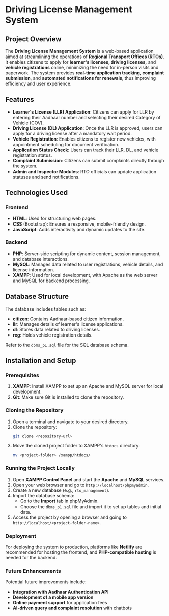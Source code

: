 # **Driving License Management System**

## **Project Overview**

The **Driving License Management System** is a web-based application aimed at streamlining the operations of **Regional Transport Offices (RTOs)**. It enables citizens to apply for **learner's licenses, driving licenses,** and **vehicle registrations** online, minimizing the need for in-person visits and paperwork. The system provides **real-time application tracking, complaint submission**, and **automated notifications for renewals**, thus improving efficiency and user experience.

## **Features**

- **Learner's License (LLR) Application**: Citizens can apply for LLR by entering their Aadhaar number and selecting their desired Category of Vehicle (COV).
- **Driving License (DL) Application**: Once the LLR is approved, users can apply for a driving license after a mandatory wait period.
- **Vehicle Registration**: Enables citizens to register new vehicles, with appointment scheduling for document verification.
- **Application Status Check**: Users can track their LLR, DL, and vehicle registration status.
- **Complaint Submission**: Citizens can submit complaints directly through the system.
- **Admin and Inspector Modules**: RTO officials can update application statuses and send notifications.

## **Technologies Used**

### **Frontend**
- **HTML**: Used for structuring web pages.
- **CSS** (Bootstrap): Ensures a responsive, mobile-friendly design.
- **JavaScript**: Adds interactivity and dynamic updates to the site.

### **Backend**
- **PHP**: Server-side scripting for dynamic content, session management, and database interactions.
- **MySQL**: Manages data related to user registrations, vehicle details, and license information.
- **XAMPP**: Used for local development, with Apache as the web server and MySQL for backend processing.

## **Database Structure**

The database includes tables such as:
- **citizen**: Contains Aadhaar-based citizen information.
- **llr**: Manages details of learner's license applications.
- **dl**: Stores data related to driving licenses.
- **reg**: Holds vehicle registration details.

Refer to the `dbms_p1.sql` file for the SQL database schema.

## **Installation and Setup**

### **Prerequisites**
1. **XAMPP**: Install XAMPP to set up an Apache and MySQL server for local development.
2. **Git**: Make sure Git is installed to clone the repository.

### **Cloning the Repository**
1. Open a terminal and navigate to your desired directory.
2. Clone the repository:
   ```bash
   git clone <repository-url>
3. Move the cloned project folder to XAMPP's `htdocs` directory:
   ```bash
   mv <project-folder> /xampp/htdocs/
   
### **Running the Project Locally**

1. Open **XAMPP Control Panel** and start the **Apache** and **MySQL** services.
2. Open your web browser and go to `http://localhost/phpmyadmin`.
3. Create a new database (e.g., `rto_management`).
4. Import the database schema:
   - Go to the **Import** tab in phpMyAdmin.
   - Choose the `dbms_p1.sql` file and import it to set up tables and initial data.
5. Access the project by opening a browser and going to `http://localhost/<project-folder-name>`.

### **Deployment**

For deploying the system to production, platforms like **Netlify** are recommended for hosting the frontend, and **PHP-compatible hosting** is needed for the backend.

### **Future Enhancements**

Potential future improvements include:

- **Integration with Aadhaar Authentication API**
- **Development of a mobile app version**
- **Online payment support** for application fees
- **AI-driven query and complaint resolution** with chatbots


